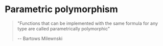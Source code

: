 # Parametric polymorphism

> "Functions that can be implemented with the same formula for any type are called parametrically polymorphic"
> 
>  -- Bartows Milewnski


